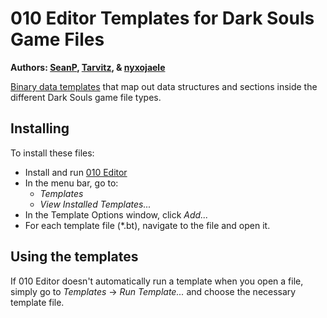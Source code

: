 # 010 Editor Templates for Dark Souls Game Files  
**Authors: [SeanP](https://github.com/SeanPesce), [Tarvitz](https://github.com/tarvitz), & [nyxojaele](https://github.com/nyxojaele)**  

[Binary data templates](https://www.sweetscape.com/010editor/templates.html) that map out data structures and sections inside the different Dark Souls game file types.  

## Installing  
To install these files:  
  * Install and run [010 Editor](https://www.sweetscape.com/010editor)  
  * In the menu bar, go to:  
    * *Templates*  
    * *View Installed Templates...*  
  * In the Template Options window, click *Add...*  
  * For each template file (\*.bt), navigate to the file and open it.  

## Using the templates  
If 010 Editor doesn't automatically run a template when you open a file, simply go to *Templates* -> *Run Template...* and choose the necessary template file.  
